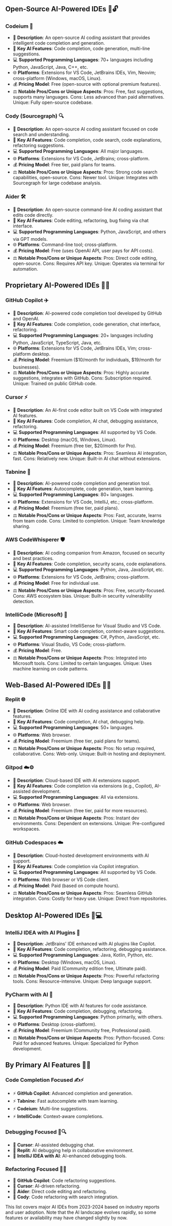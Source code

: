 ## Open-Source AI-Powered IDEs 🧠🔓

### Codeium 🚀
- 📝 **Description**: An open-source AI coding assistant that provides intelligent code completion and generation.
- 🧠 **Key AI Features**: Code completion, code generation, multi-line suggestions.
- 💻 **Supported Programming Languages**: 70+ languages including Python, JavaScript, Java, C++, etc.
- 🌐 **Platforms**: Extensions for VS Code, JetBrains IDEs, Vim, Neovim; cross-platform (Windows, macOS, Linux).
- 💰 **Pricing Model**: Free (open-source with optional premium features).
- ⚖️ **Notable Pros/Cons or Unique Aspects**: Pros: Free, fast suggestions, supports many languages. Cons: Less advanced than paid alternatives. Unique: Fully open-source codebase.

### Cody (Sourcegraph) 🔍
- 📝 **Description**: An open-source AI coding assistant focused on code search and understanding.
- 🧠 **Key AI Features**: Code completion, code search, code explanations, refactoring suggestions.
- 💻 **Supported Programming Languages**: All major languages.
- 🌐 **Platforms**: Extensions for VS Code, JetBrains; cross-platform.
- 💰 **Pricing Model**: Free tier, paid plans for teams.
- ⚖️ **Notable Pros/Cons or Unique Aspects**: Pros: Strong code search capabilities, open-source. Cons: Newer tool. Unique: Integrates with Sourcegraph for large codebase analysis.

### Aider 🛠️
- 📝 **Description**: An open-source command-line AI coding assistant that edits code directly.
- 🧠 **Key AI Features**: Code editing, refactoring, bug fixing via chat interface.
- 💻 **Supported Programming Languages**: Python, JavaScript, and others via GPT models.
- 🌐 **Platforms**: Command-line tool; cross-platform.
- 💰 **Pricing Model**: Free (uses OpenAI API, user pays for API costs).
- ⚖️ **Notable Pros/Cons or Unique Aspects**: Pros: Direct code editing, open-source. Cons: Requires API key. Unique: Operates via terminal for automation.

## Proprietary AI-Powered IDEs 🧠💼

### GitHub Copilot ✈️
- 📝 **Description**: AI-powered code completion tool developed by GitHub and OpenAI.
- 🧠 **Key AI Features**: Code completion, code generation, chat interface, refactoring.
- 💻 **Supported Programming Languages**: 20+ languages including Python, JavaScript, TypeScript, Java, etc.
- 🌐 **Platforms**: Extensions for VS Code, JetBrains IDEs, Vim; cross-platform desktop.
- 💰 **Pricing Model**: Freemium ($10/month for individuals, $19/month for businesses).
- ⚖️ **Notable Pros/Cons or Unique Aspects**: Pros: Highly accurate suggestions, integrates with GitHub. Cons: Subscription required. Unique: Trained on public GitHub code.

### Cursor ⚡
- 📝 **Description**: An AI-first code editor built on VS Code with integrated AI features.
- 🧠 **Key AI Features**: Code completion, AI chat, debugging assistance, refactoring.
- 💻 **Supported Programming Languages**: All supported by VS Code.
- 🌐 **Platforms**: Desktop (macOS, Windows, Linux).
- 💰 **Pricing Model**: Freemium (free tier, $20/month for Pro).
- ⚖️ **Notable Pros/Cons or Unique Aspects**: Pros: Seamless AI integration, fast. Cons: Relatively new. Unique: Built-in AI chat without extensions.

### Tabnine 🤝
- 📝 **Description**: AI-powered code completion and generation tool.
- 🧠 **Key AI Features**: Autocomplete, code generation, team learning.
- 💻 **Supported Programming Languages**: 80+ languages.
- 🌐 **Platforms**: Extensions for VS Code, IntelliJ, etc.; cross-platform.
- 💰 **Pricing Model**: Freemium (free tier, paid plans).
- ⚖️ **Notable Pros/Cons or Unique Aspects**: Pros: Fast, accurate, learns from team code. Cons: Limited to completion. Unique: Team knowledge sharing.

### AWS CodeWhisperer 🛡️
- 📝 **Description**: AI coding companion from Amazon, focused on security and best practices.
- 🧠 **Key AI Features**: Code completion, security scans, code explanations.
- 💻 **Supported Programming Languages**: Python, Java, JavaScript, etc.
- 🌐 **Platforms**: Extensions for VS Code, JetBrains; cross-platform.
- 💰 **Pricing Model**: Free for individual use.
- ⚖️ **Notable Pros/Cons or Unique Aspects**: Pros: Free, security-focused. Cons: AWS ecosystem bias. Unique: Built-in security vulnerability detection.

### IntelliCode (Microsoft) 🎯
- 📝 **Description**: AI-assisted IntelliSense for Visual Studio and VS Code.
- 🧠 **Key AI Features**: Smart code completion, context-aware suggestions.
- 💻 **Supported Programming Languages**: C#, Python, JavaScript, etc.
- 🌐 **Platforms**: Visual Studio, VS Code; cross-platform.
- 💰 **Pricing Model**: Free.
- ⚖️ **Notable Pros/Cons or Unique Aspects**: Pros: Integrated into Microsoft tools. Cons: Limited to certain languages. Unique: Uses machine learning on code patterns.

## Web-Based AI-Powered IDEs 🧠🌐

### Replit 🌐
- 📝 **Description**: Online IDE with AI coding assistance and collaborative features.
- 🧠 **Key AI Features**: Code completion, AI chat, debugging help.
- 💻 **Supported Programming Languages**: 50+ languages.
- 🌐 **Platforms**: Web browser.
- 💰 **Pricing Model**: Freemium (free tier, paid plans for teams).
- ⚖️ **Notable Pros/Cons or Unique Aspects**: Pros: No setup required, collaborative. Cons: Web-only. Unique: Built-in hosting and deployment.

### Gitpod ☁️⚙️
- 📝 **Description**: Cloud-based IDE with AI extensions support.
- 🧠 **Key AI Features**: Code completion via extensions (e.g., Copilot), AI-assisted development.
- 💻 **Supported Programming Languages**: All via extensions.
- 🌐 **Platforms**: Web browser.
- 💰 **Pricing Model**: Freemium (free tier, paid for more resources).
- ⚖️ **Notable Pros/Cons or Unique Aspects**: Pros: Instant dev environments. Cons: Dependent on extensions. Unique: Pre-configured workspaces.

### GitHub Codespaces ☁️
- 📝 **Description**: Cloud-hosted development environments with AI support.
- 🧠 **Key AI Features**: Code completion via Copilot integration.
- 💻 **Supported Programming Languages**: All supported by VS Code.
- 🌐 **Platforms**: Web browser or VS Code client.
- 💰 **Pricing Model**: Paid (based on compute hours).
- ⚖️ **Notable Pros/Cons or Unique Aspects**: Pros: Seamless GitHub integration. Cons: Costly for heavy use. Unique: Direct from repositories.

## Desktop AI-Powered IDEs 🧠💻

### IntelliJ IDEA with AI Plugins 🧩
- 📝 **Description**: JetBrains' IDE enhanced with AI plugins like Copilot.
- 🧠 **Key AI Features**: Code completion, refactoring, debugging assistance.
- 💻 **Supported Programming Languages**: Java, Kotlin, Python, etc.
- 🌐 **Platforms**: Desktop (Windows, macOS, Linux).
- 💰 **Pricing Model**: Paid (Community edition free, Ultimate paid).
- ⚖️ **Notable Pros/Cons or Unique Aspects**: Pros: Powerful refactoring tools. Cons: Resource-intensive. Unique: Deep language support.

### PyCharm with AI 🐍
- 📝 **Description**: Python IDE with AI features for code assistance.
- 🧠 **Key AI Features**: Code completion, debugging, refactoring.
- 💻 **Supported Programming Languages**: Python primarily, with others.
- 🌐 **Platforms**: Desktop (cross-platform).
- 💰 **Pricing Model**: Freemium (Community free, Professional paid).
- ⚖️ **Notable Pros/Cons or Unique Aspects**: Pros: Python-focused. Cons: Paid for advanced features. Unique: Specialized for Python development.

## By Primary AI Features 🧠🧭

### Code Completion Focused ✍️⚡
- ⚡ **GitHub Copilot**: Advanced completion and generation.
- ⚡ **Tabnine**: Fast autocomplete with team learning.
- ⚡ **Codeium**: Multi-line suggestions.
- ⚡ **IntelliCode**: Context-aware completions.

### Debugging Focused 🐞🔍
- 🐞 **Cursor**: AI-assisted debugging chat.
- 🐞 **Replit**: AI debugging help in collaborative environment.
- 🐞 **IntelliJ IDEA with AI**: AI-enhanced debugging tools.

### Refactoring Focused 🧹🔧
- 🧹 **GitHub Copilot**: Code refactoring suggestions.
- 🧹 **Cursor**: AI-driven refactoring.
- 🧹 **Aider**: Direct code editing and refactoring.
- 🧹 **Cody**: Code refactoring with search integration.

This list covers major AI IDEs from 2023-2024 based on industry reports and user adoption. Note that the AI landscape evolves rapidly, so some features or availability may have changed slightly by now.
